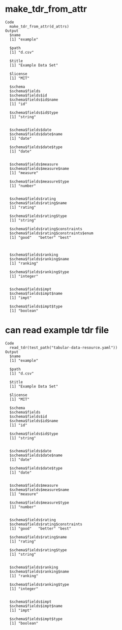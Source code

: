 # make_tdr_from_attr

    Code
      make_tdr_from_attr(d_attrs)
    Output
      $name
      [1] "example"
      
      $path
      [1] "d.csv"
      
      $title
      [1] "Example Data Set"
      
      $license
      [1] "MIT"
      
      $schema
      $schema$fields
      $schema$fields$id
      $schema$fields$id$name
      [1] "id"
      
      $schema$fields$id$type
      [1] "string"
      
      
      $schema$fields$date
      $schema$fields$date$name
      [1] "date"
      
      $schema$fields$date$type
      [1] "date"
      
      
      $schema$fields$measure
      $schema$fields$measure$name
      [1] "measure"
      
      $schema$fields$measure$type
      [1] "number"
      
      
      $schema$fields$rating
      $schema$fields$rating$name
      [1] "rating"
      
      $schema$fields$rating$type
      [1] "string"
      
      $schema$fields$rating$constraints
      $schema$fields$rating$constraints$enum
      [1] "good"   "better" "best"  
      
      
      
      $schema$fields$ranking
      $schema$fields$ranking$name
      [1] "ranking"
      
      $schema$fields$ranking$type
      [1] "integer"
      
      
      $schema$fields$impt
      $schema$fields$impt$name
      [1] "impt"
      
      $schema$fields$impt$type
      [1] "boolean"
      
      
      
      

# can read example tdr file

    Code
      read_tdr(test_path("tabular-data-resource.yaml"))
    Output
      $name
      [1] "example"
      
      $path
      [1] "d.csv"
      
      $title
      [1] "Example Data Set"
      
      $license
      [1] "MIT"
      
      $schema
      $schema$fields
      $schema$fields$id
      $schema$fields$id$name
      [1] "id"
      
      $schema$fields$id$type
      [1] "string"
      
      
      $schema$fields$date
      $schema$fields$date$name
      [1] "date"
      
      $schema$fields$date$type
      [1] "date"
      
      
      $schema$fields$measure
      $schema$fields$measure$name
      [1] "measure"
      
      $schema$fields$measure$type
      [1] "number"
      
      
      $schema$fields$rating
      $schema$fields$rating$constraints
      [1] "good"   "better" "best"  
      
      $schema$fields$rating$name
      [1] "rating"
      
      $schema$fields$rating$type
      [1] "string"
      
      
      $schema$fields$ranking
      $schema$fields$ranking$name
      [1] "ranking"
      
      $schema$fields$ranking$type
      [1] "integer"
      
      
      $schema$fields$impt
      $schema$fields$impt$name
      [1] "impt"
      
      $schema$fields$impt$type
      [1] "boolean"
      
      
      
      

